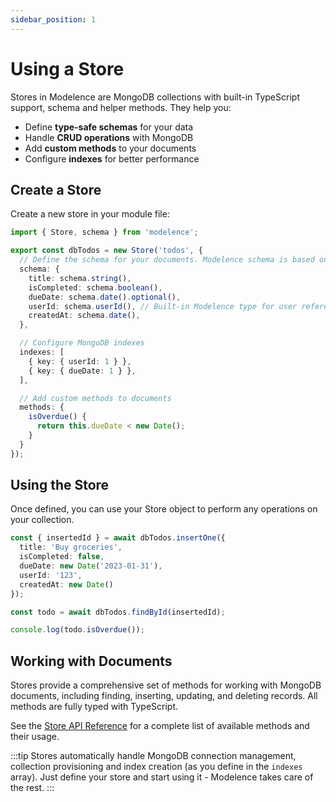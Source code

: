 ```yaml
---
sidebar_position: 1
---
```


# Using a Store

Stores in Modelence are MongoDB collections with built-in TypeScript support, schema and helper methods. They help you:

- Define **type-safe schemas** for your data
- Handle **CRUD operations** with MongoDB
- Add **custom methods** to your documents
- Configure **indexes** for better performance

## Create a Store

Create a new store in your module file:

```typescript title="src/server/todo/db.ts"
import { Store, schema } from 'modelence';

export const dbTodos = new Store('todos', {
  // Define the schema for your documents. Modelence schema is based on and closely resembles Zod types.
  schema: {
    title: schema.string(),
    isCompleted: schema.boolean(), 
    dueDate: schema.date().optional(),
    userId: schema.userId(), // Built-in Modelence type for user references
    createdAt: schema.date(),
  },

  // Configure MongoDB indexes
  indexes: [
    { key: { userId: 1 } },
    { key: { dueDate: 1 } },
  ],

  // Add custom methods to documents
  methods: {
    isOverdue() {
      return this.dueDate < new Date();
    }
  }
});
```

## Using the Store

Once defined, you can use your Store object to perform any operations on your collection.

```typescript
const { insertedId } = await dbTodos.insertOne({
  title: 'Buy groceries', 
  isCompleted: false, 
  dueDate: new Date('2023-01-31'),
  userId: '123',
  createdAt: new Date()
});

const todo = await dbTodos.findById(insertedId);

console.log(todo.isOverdue());
```

## Working with Documents

Stores provide a comprehensive set of methods for working with MongoDB documents, including finding, inserting, updating, and deleting records. All methods are fully typed with TypeScript.

See the [Store API Reference](../../api-reference/store) for a complete list of available methods and their usage.

:::tip
Stores automatically handle MongoDB connection management, collection provisioning and index creation (as you define in the `indexes` array). Just define your store and start using it - Modelence takes care of the rest.
:::
